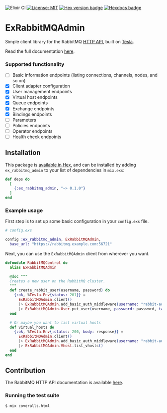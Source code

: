 ![Elixir CI](https://github.com/Intility/ex_rabbitmq_admin/actions/workflows/elixir.yaml/badge.svg?event=push)
[![License: MIT](https://img.shields.io/badge/License-MIT-yellow.svg)](https://opensource.org/licenses/MIT)
[![Hex version badge](https://img.shields.io/hexpm/v/ex_rabbitmq_admin.svg)](https://hex.pm/packages/ex_rabbitmq_admin)
[![Hexdocs badge](https://img.shields.io/badge/docs-hexdocs-purple)](https://hexdocs.pm/ex_rabbitmq_admin/readme.html)

# ExRabbitMQAdmin

Simple client library for the RabbitMQ [HTTP API](https://www.rabbitmq.com/management.html#http-api),
built on [Tesla](https://github.com/elixir-tesla/tesla).

Read the full documentation [here](https://hexdocs.pm/ex_rabbitmq_admin/readme.html).

### Supported functionality

- [ ] Basic information endpoints (listing connections, channels, nodes, and so on)
- [x] Client adapter configuration
- [x] User management endpoints
- [x] Virtual host endpoints
- [x] Queue endpoints
- [x] Exchange endpoints
- [x] Bindings endpoints
- [ ] Parameters
- [ ] Policies endpoints
- [ ] Operator endpoints
- [ ] Health check endpoints

## Installation

This package is [available in Hex](https://hex.pm/packages/ex_rabbitmq_admin), and can be installed
by adding `ex_rabbitmq_admin` to your list of dependencies in `mix.exs`:

```elixir
def deps do
  [
    {:ex_rabbitmq_admin, "~> 0.1.0"}
  ]
end
```

### Example usage

First step is to set up some basic configuration in your `config.exs` file.

```elixir
# config.exs

config :ex_rabbitmq_admin, ExRabbitMQAdmin,
  base_url: "https://rabbitmq.example.com:56721"
```

Next, you can use the `ExRabbitMQAdmin` client from wherever you want.

```elixir
defmodule RabbitMQControl do
  alias ExRabbitMQAdmin

  @doc """
  Creates a new user on the RabbitMQ cluster.
  """
  def create_rabbit_user(username, password) do
    {:ok, %Tesla.Env{status: 201}} =
      ExRabbitMQAdmin.client()
      |> ExRabbitMQAdmin.add_basic_auth_middleware(username: "rabbit-admin", password: "secret-password")
      |> ExRabbitMQAdmin.User.put_user(username, password: password, tags: "moderator")
  end

  # Or maybe you want to list virtual hosts
  def virtual_hosts do
    {:ok, %Tesla.Env{:status: 200, body: response}} =
      ExRabbitMQAdmin.client()
      |> ExRabbitMQAdmin.add_basic_auth_middleware(username: "rabbit-admin", password: "secret-password")
      |> ExRabbitMQAdmin.Vhost.list_vhosts()
  end
end
```

## Contribution

The RabbitMQ HTTP API documentation is available [here](https://rawcdn.githack.com/rabbitmq/rabbitmq-server/v3.11.2/deps/rabbitmq_management/priv/www/api/index.html).

### Running the test suite

```shell
$ mix coveralls.html
```

